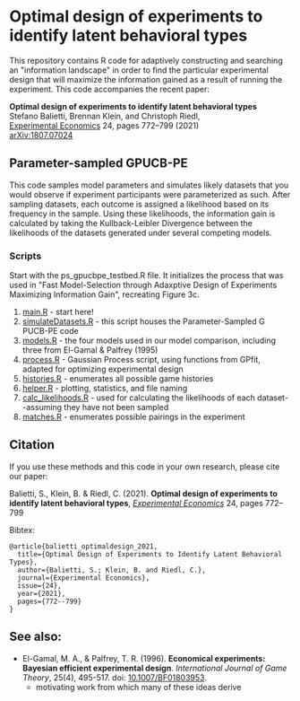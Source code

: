 # Optimal design of experiments to identify latent behavioral types

This repository contains R code for adaptively constructing and searching an "information landscape" in order to find the particular experimental design that will maximize the information gained as a result of running the experiment. This code accompanies the recent paper:

**Optimal design of experiments to identify latent behavioral types**\
Stefano Balietti, Brennan Klein, and Christoph Riedl, \
[Experimental Economics](https://link.springer.com/article/10.1007%2Fs10683-020-09680-w) 24, pages 772–799 (2021)\
[arXiv:1807.07024](https://arxiv.org/abs/1807.07024)

## Parameter-sampled GPUCB-PE

This code samples model parameters and simulates likely datasets that you would
observe if experiment participants were parameterized as such. After sampling
datasets, each outcome is assigned a likelihood based on its frequency in the
sample. Using these likelihoods, the information gain is calculated by taking
the Kullback-Leibler Divergence between the likelihoods of the datasets
generated under several competing models.  

### Scripts

Start with the ps_gpucbpe_testbed.R file. It initializes the process that was
used in "Fast Model-Selection through Adaxptive Design of Experiments Maximizing
Information Gain", recreating Figure 3c.

1. [main.R](https://github.com/shakty/optimal-design/blob/master/R_CODE/main.R) - start here!
2. [simulateDatasets.R](https://github.com/shakty/optimal-design/blob/master/R_CODE/ps_gpucbpatasets.R) - this script houses the Parameter-Sampled G
PUCB-PE code
3. [models.R](https://github.com/shakty/optimal-design/blob/master/R_CODE/models.R) - the four models used in our model comparison,
including three from El-Gamal & Palfrey (1995)
4. [process.R](https://github.com/shakty/optimal-design/blob/master/R_CODE/process.R) - Gaussian Process script, using functions from GPfit,
adapted for optimizing experimental design
5. [histories.R](https://github.com/shakty/optimal-design/blob/master/R_CODE/psstories.R) - enumerates all possible game histories
6. [helper.R](https://github.com/shakty/optimal-design/blob/master/R_CODE_helper.R) - plotting, statistics, and file naming
7. [calc_likelihoods.R](https://github.com/shakty/optimal-design/blob/master/R_CODE/ps_gpucbplihoods.R) - used for calculating the likelihoods of each
dataset--assuming they have not been sampled
8. [matches.R](https://github.com/shakty/optimal-design/blob/master/ps-gpucmatches.R) - enumerates possible pairings in the experiment


## Citation   <a name="citation"/>

If you use these methods and this code in your own research,
please cite our paper:

Balietti, S., Klein, B. & Riedl, C. (2021). **Optimal design of experiments to identify latent behavioral types**, _[Experimental Economics](https://link.springer.com/article/10.1007%2Fs10683-020-09680-w)_ 24, pages 772–799


Bibtex:
```text
@article{balietti_optimaldesign_2021,
  title={Optimal Design of Experiments to Identify Latent Behavioral Types},
  author={Balietti, S.; Klein, B. and Riedl, C.},
  journal={Experimental Economics},
  issue={24},
  year={2021},
  pages={772--799}
}
```

## See also:

* El-Gamal, M. A., & Palfrey, T. R. (1996). **Economical experiments: Bayesian
efficient experimental design**. *International Journal of Game Theory*, 25(4),
495-517. doi: [10.1007/BF01803953](https://link.springer.com/article/10.1007/BF01803953).
    + motivating work from which many of these ideas derive
